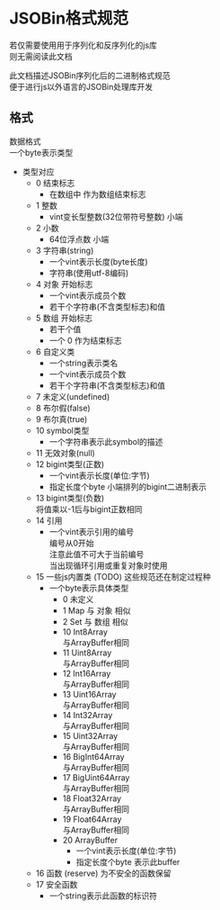 # JSOBin格式规范

若仅需要使用用于序列化和反序列化的js库   
则无需阅读此文档   

此文档描述JSOBin序列化后的二进制格式规范   
便于进行js以外语言的JSOBin处理库开发   


## 格式

数据格式   
一个byte表示类型   
+ 类型对应
    + 0 结束标志   
        + 在数组中 作为数组结束标志
    + 1 整数
        + vint变长型整数(32位带符号整数) 小端
    + 2 小数
        + 64位浮点数 小端
    + 3 字符串(string)
        + 一个vint表示长度(byte长度)
        + 字符串(使用utf-8编码)
    + 4 对象 开始标志
        + 一个vint表示成员个数
        + 若干个字符串(不含类型标志)和值
    + 5 数组 开始标志
        + 若干个值
        + 一个 0 作为结束标志
    + 6 自定义类
        + 一个string表示类名
        + 一个vint表示成员个数
        + 若干个字符串(不含类型标志)和值
    + 7 未定义(undefined)
    + 8 布尔假(false)
    + 9 布尔真(true)
    + 10 symbol类型
        + 一个字符串表示此symbol的描述
    + 11 无效对象(null)
    + 12 bigint类型(正数)
        + 一个vint表示长度(单位:字节)
        + 指定长度个byte 小端排列的bigint二进制表示
    + 13 bigint类型(负数)   
        将值乘以-1后与bigint正数相同
    + 14 引用
        + 一个vint表示引用的编号   
        编号从0开始   
        注意此值不可大于当前编号   
        当出现循环引用或重复对象时使用
    + 15 一些js内置类 (TODO) 这些规范还在制定过程种
        + 一个byte表示具体类型
            + 0 未定义
            + 1 Map
                与 对象 相似
            + 2 Set
                与 数组 相似
            + 10 Int8Array   
                与ArrayBuffer相同
            + 11 Uint8Array   
                与ArrayBuffer相同
            + 12 Int16Array   
                与ArrayBuffer相同
            + 13 Uint16Array   
                与ArrayBuffer相同
            + 14 Int32Array   
                与ArrayBuffer相同
            + 15 Uint32Array   
                与ArrayBuffer相同
            + 16 BigInt64Array   
                与ArrayBuffer相同
            + 17 BigUint64Array   
                与ArrayBuffer相同
            + 18 Float32Array   
                与ArrayBuffer相同
            + 19 Float64Array   
                与ArrayBuffer相同
            + 20 ArrayBuffer
                + 一个vint表示长度(单位:字节)
                + 指定长度个byte 表示此buffer
    + 16 函数 (reserve) 为不安全的函数保留
    + 17 安全函数
        + 一个string表示此函数的标识符
